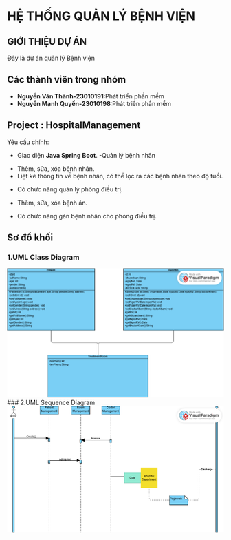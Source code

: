 # HỆ THỐNG QUẢN LÝ BỆNH VIỆN

## GIỚI THIỆU DỰ ÁN
Đây là dự án quản lý Bệnh viện
## Các thành viên trong nhóm
- **Nguyễn Văn Thành-23010191**:Phát triển phần mềm
- **Nguyễn Mạnh Quyền-23010198**:Phát triển phần mềm

## Project : HospitalManagement
Yêu cầu chính:
- Giao diện <b>Java Spring Boot</b>.
-Quản lý bệnh nhân
+ Thêm, sửa, xóa bệnh nhân.
+ Liệt kê thông tin về bệnh nhân, có thể lọc ra các bệnh nhân theo độ tuổi.
- Có chức năng quản lý phòng điều trị.
+ Thêm, sửa, xóa bệnh án.
- Có chức năng gán bệnh nhân cho phòng điều trị.

## Sơ đồ khối
### 1.UML Class Diagram
<img src ="img/class.png">
### 2.UML Sequence Diagram
<img src ="img/Untitled.png
  ">

